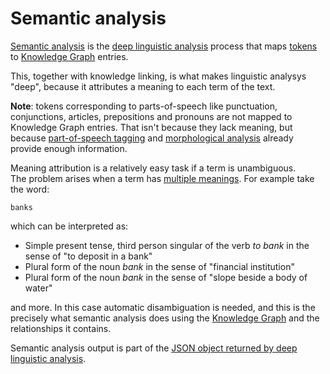 # Semantic analysis

<a href="https://en.wikipedia.org/wiki/Semantic_analysis_(linguistics)" target="_blank">Semantic analysis</a> is the [deep linguistic analysis](../index.md) process that maps [tokens](../subdivision/index.md) to [Knowledge Graph](../../knowledgegraph/index.md) entries.

This, together with knowledge linking, is what makes linguistic analysys "deep", because it attributes a meaning to each term of the text.

**Note**: tokens corresponding to parts-of-speech like punctuation, conjunctions, articles, prepositions and pronouns are not mapped to Knowledge Graph entries. That isn't because they lack meaning, but because [part-of-speech tagging](../pos-tagging/index.md) and [morphological analysis](../morphological-analysis/index.md) already provide enough information.

Meaning attribution is a relatively easy task if a term is unambiguous.  
The problem arises when a term has <a href="https://en.wikipedia.org/wiki/Polysemy" target="_blank">multiple meanings</a>. For example take the word:

	banks

which can be interpreted as:

- Simple present tense, third person singular of the verb _to bank_ in the sense of "to deposit in a bank"
- Plural form of the noun _bank_ in the sense of "financial institution"
- Plural form of the noun _bank_ in the sense of "slope beside a body of water"

and more. In this case automatic disambiguation is needed, and this is the precisely what semantic analysis does using the [Knowledge Graph](../../knowledgegraph/index.md) and the relationships it contains.

Semantic analysis output is part of the [JSON object returned by deep linguistic analysis](../../../reference/output/linguistic-analysis/index.md).
